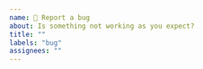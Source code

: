 ```yaml
---
name: 🐛 Report a bug
about: Is something not working as you expect?
title: ""
labels: "bug"
assignees: ""
---
```

